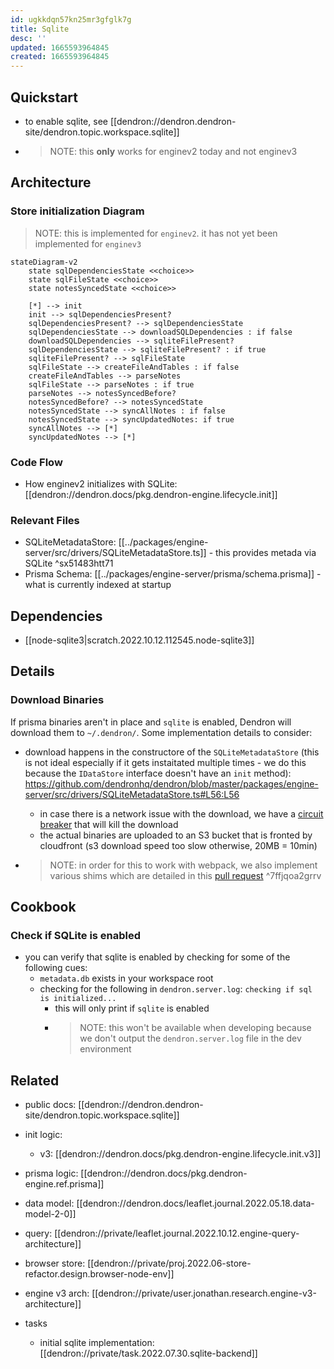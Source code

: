 ```yaml
---
id: ugkkdqn57kn25mr3gfglk7g
title: Sqlite
desc: ''
updated: 1665593964845
created: 1665593964845
---
```


## Quickstart
- to enable sqlite, see [[dendron://dendron.dendron-site/dendron.topic.workspace.sqlite]]
- > NOTE: this **only** works for enginev2 today and not enginev3

## Architecture

### Store initialization Diagram
> NOTE: this is implemented for `enginev2`. it has not yet been implemented for `enginev3`

```mermaid
stateDiagram-v2
    state sqlDependenciesState <<choice>>
    state sqlFileState <<choice>>
    state notesSyncedState <<choice>>

    [*] --> init
    init --> sqlDependenciesPresent?
    sqlDependenciesPresent? --> sqlDependenciesState
    sqlDependenciesState --> downloadSQLDependencies : if false
    downloadSQLDependencies --> sqliteFilePresent?
    sqlDependenciesState --> sqliteFilePresent? : if true
    sqliteFilePresent? --> sqlFileState
    sqlFileState --> createFileAndTables : if false
    createFileAndTables --> parseNotes
    sqlFileState --> parseNotes : if true
    parseNotes --> notesSyncedBefore?
    notesSyncedBefore? --> notesSyncedState
    notesSyncedState --> syncAllNotes : if false
    notesSyncedState --> syncUpdatedNotes: if true
    syncAllNotes --> [*]
    syncUpdatedNotes --> [*]
```

### Code Flow
- How enginev2 initializes with SQLite: [[dendron://dendron.docs/pkg.dendron-engine.lifecycle.init]]

### Relevant Files
- SQLiteMetadataStore: [[../packages/engine-server/src/drivers/SQLiteMetadataStore.ts]] - this provides metada via SQLite ^sx51483htt71
- Prisma Schema: [[../packages/engine-server/prisma/schema.prisma]] - what is currently indexed at startup 

## Dependencies
- [[node-sqlite3|scratch.2022.10.12.112545.node-sqlite3]]

## Details

### Download Binaries
If prisma binaries aren't in place and `sqlite` is enabled, Dendron will download them to `~/.dendron/`. Some implementation details to consider:
- download happens in the constructore of the `SQLiteMetadataStore` (this is not ideal especially if it gets instaitated multiple times - we do this because the `IDataStore` interface doesn't have an `init` method): https://github.com/dendronhq/dendron/blob/master/packages/engine-server/src/drivers/SQLiteMetadataStore.ts#L56:L56
    - in case there is a network issue with the download, we have a [circuit breaker](https://github.com/dendronhq/dendron/blob/master/packages/engine-server/src/drivers/file/storev2.ts#L527:L527) that will kill the download
    - the actual binaries are uploaded to an S3 bucket that is fronted by cloudfront (s3 download speed too slow otherwise, 20MB = 10min)

- > NOTE: in order for this to work with webpack, we also implement various shims which are detailed in this [pull request](https://github.com/dendronhq/dendron/pull/3489) ^7ffjqoa2grrv

## Cookbook

### Check if SQLite is enabled
- you can verify that sqlite is enabled by checking for some of the following cues:
    - `metadata.db` exists in your workspace root
    - checking for the following in `dendron.server.log`: `checking if sql is initialized...`
        - this will only print if `sqlite` is enabled
        - > NOTE: this won't be available when developing because we don't output the `dendron.server.log` file in the dev environment

## Related
- public docs: [[dendron://dendron.dendron-site/dendron.topic.workspace.sqlite]]

- init logic: 
    - v3: [[dendron://dendron.docs/pkg.dendron-engine.lifecycle.init.v3]]

- prisma logic: [[dendron://dendron.docs/pkg.dendron-engine.ref.prisma]]
- data model: [[dendron://dendron.docs/leaflet.journal.2022.05.18.data-model-2-0]]
- query: [[dendron://private/leaflet.journal.2022.10.12.engine-query-architecture]]
- browser store: [[dendron://private/proj.2022.06-store-refactor.design.browser-node-env]]
- engine v3 arch: [[dendron://private/user.jonathan.research.engine-v3-architecture]]

- tasks
    - initial sqlite implementation: [[dendron://private/task.2022.07.30.sqlite-backend]]